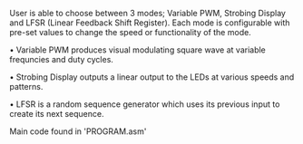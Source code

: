 User is able to choose between 3 modes; Variable PWM, Strobing Display and LFSR (Linear Feedback Shift Register). Each mode is configurable with pre-set values to change the speed or functionality of the mode.

• Variable PWM produces visual modulating square wave at variable frequncies and duty cycles.

• Strobing Display outputs a linear output to the LEDs at various speeds and patterns.

• LFSR is a random sequence generator which uses its previous input to create its next sequence.

Main code found in 'PROGRAM.asm'
